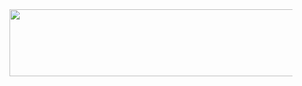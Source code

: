 <div align="center">
<a href="https://github.com/devxb/gitanimals">
  <img src="https://render.gitanimals.org/lines/ks00919?pet-id=1" width="1000" height="120"/>
</a>
</div>
